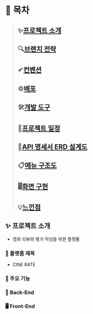 # 🔖 목차

> ## ✨[프로젝트 소개](#-프로젝트-소개)
>
> ## 🔍[브랜치 전략](#-브랜치-전략)
>
> ## ✔[컨벤션](#-컨벤션)
>
> ## ⚙️[배포](#-배포)
>
> ## 🛠[개발 도구](#-개발-도구)
>
> ## 📆[프로젝트 일정](#-프로젝트-일정)
>
> ## 📄[API 명세서 ERD 설계도](#-API-명세서-ERD-설계도)
>
> ## 📋[메뉴 구조도](#-메뉴-구조도)
>
> ## 🖥[화면 구현](#-화면-구현)
>
> ## 💡[느낀점](#-느낀점)

## ✨ 프로젝트 소개
- 영화 리뷰와 평가 작성을 위한 플랫폼

### 🌟 플랫폼 제목
- CINE RATE

### 🔎 주요 기능

### 🔧 Back-End

### 🖥 Front-End


